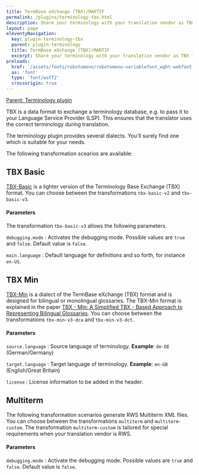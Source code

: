 ```yaml
---
title: TermBase eXchange (TBX)/MARTIF
permalink: /plugins/terminology-tbx.html
description: Share your terminology with your translation vendor as TBX files
layout: page
eleventyNavigation:
  key: plugin-terminology-tbx
  parent: plugin-terminology
  title: TermBase eXchange (TBX)/MARTIF
  excerpt: Share your terminology with your translation vendor as TBX files
preloads:
  href: '/assets/fonts/robotomono/robotomono-variablefont_wght-webfont.woff2'
  as: 'font'
  type: 'font/woff2'
  crossorigin: true
---
```


[Parent: Terminology plugin](/plugins/terminology.html)

TBX is a data format to exchange a terminology database, e.g. to pass it to your Language Service Provider (LSP). This ensures that the translator uses the correct terminology during translation.

The terminology plugin provides several dialects. You'll surely find one which is suitable for your needs.

The following transformation scearios are available:

TBX Basic
--------

[TBX-Basic](http://www.ttt.org/oscarstandards/tbx/tbx-basic.html) is a lighter version of the Terminology Base Exchange (TBX) format. You can choose between the transformations `tbx-basic-v2` and `tbx-basic-v3`.


#### Parameters

The transformation `tbx-basic-v3` allows the following parameters.

`debugging.mode`
: Activates the debugging mode. Possible values are `true` and `false`. Default value is `false`.
 
`main.language`
: Default language for definitions and so forth, for instance `en-US`.


TBX Min
-------

[TBX-Min](https://www.tbxinfo.net/tbx-modules/?id=4) is a dialect of the TermBase eXchange (TBX) format and is designed for bilingual or monolingual glossaries. The TBX-Min format is explained in the paper [TBX - Min: A Simplified TBX - Based Approach to Representing Bilingual Glossaries](http://www.tbxinfo.net/wp-content/uploads/2016/10/lommel_melby_glenn_hayes_snow-final.pdf). You can choose between the transformations `tbx-min-v3-dca` and `tbx-min-v3-dct`.

#### Parameters

`source.language`
: Source language of terminology. **Example**: `de-DE` (German/Germany)

`target.language`
: Target language of terminology. **Example**: `en-GB` (English/Great Britain)

`license`
: License information to be added in the header.

Multiterm
---------

The following transformation scenarios generate RWS Multiterm XML files. You can choose between the transformations `multiterm` and `multiterm-custom`. The transformation `multiterm-custom` is tailored for special requirements when your translation vendor is RWS.

#### Parameters

`debugging.mode`
: Activate the debugging mode. Possible values are `true` and `false`. Default value is `false`.